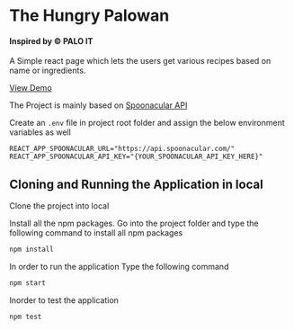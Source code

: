 # The Hungry Palowan
#### Inspired by &copy; PALO IT

A Simple react page which lets the users get various recipes based on name or ingredients.

<a href="https://hungry-palowan.herokuapp.com/" target="_blank">View Demo</a>

The Project is mainly based on [Spoonacular API](https://spoonacular.com/food-api)

Create an `.env` file in project root folder and assign the below environment variables as well

```env
REACT_APP_SPOONACULAR_URL="https://api.spoonacular.com/"
REACT_APP_SPOONACULAR_API_KEY="{YOUR_SPOONACULAR_API_KEY_HERE}"
```

## Cloning and Running the Application in local

Clone the project into local

Install all the npm packages. Go into the project folder and type the following command to install all npm packages

```bash
npm install
```

In order to run the application Type the following command

```bash
npm start
```
Inorder to test the application

```bash
npm test
```